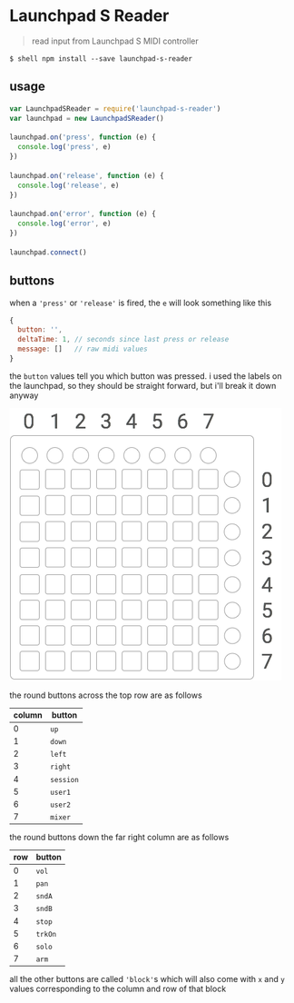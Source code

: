 # Launchpad S Reader

> read input from Launchpad S MIDI controller

```shell
$ shell npm install --save launchpad-s-reader
```

## usage

```js
var LaunchpadSReader = require('launchpad-s-reader')
var launchpad = new LaunchpadSReader()

launchpad.on('press', function (e) {
  console.log('press', e)
})

launchpad.on('release', function (e) {
  console.log('release', e)
})

launchpad.on('error', function (e) {
  console.log('error', e)
})

launchpad.connect()
```

## buttons

when a `'press'` or `'release'` is fired, the `e` will look something like this

```js
{
  button: '',
  deltaTime: 1, // seconds since last press or release
  message: []   // raw midi values
}
```

the `button` values tell you which button was pressed. i used the labels on the launchpad, so they should be straight forward, but i'll break it down anyway

![](launchpad.png)

the round buttons across the top row are as follows

column | button
------ | ------
0      | `up`
1      | `down`
2      | `left`
3      | `right`
4      | `session`
5      | `user1`
6      | `user2`
7      | `mixer`

the round buttons down the far right column are as follows

row    | button
------ | ------
0      | `vol`
1      | `pan`
2      | `sndA`
3      | `sndB`
4      | `stop`
5      | `trkOn`
6      | `solo`
7      | `arm`

all the other buttons are called `'block'`s which will also come with `x` and `y` values corresponding to the column and row of that block
